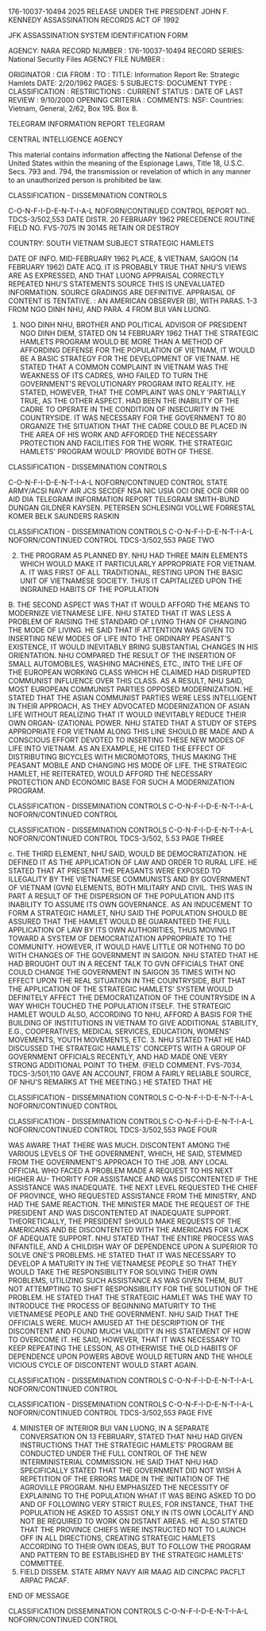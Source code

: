 176-10037-10494 2025 RELEASE UNDER THE PRESIDENT JOHN F. KENNEDY ASSASSINATION RECORDS ACT OF 1992

JFK ASSASSINATION SYSTEM
IDENTIFICATION FORM

AGENCY: NARA
RECORD NUMBER : 176-10037-10494
RECORD SERIES: National Security Files
AGENCY FILE NUMBER :

ORIGINATOR : CIA
FROM :
TO :
TITLE: Information Report Re: Strategic Hamlets
DATE: 2/20/1962
PAGES: 5
SUBJECTS:
DOCUMENT TYPE :
CLASSIFICATION :
RESTRICTIONS :
CURRENT STATUS :
DATE OF LAST REVIEW : 9/10/2000
OPENING CRITERIA :
COMMENTS: NSF: Countries: Vietnam, General, 2/62, Box 195. Box 8.

TELEGRAM INFORMATION REPORT TELEGRAM

CENTRAL INTELLIGENCE AGENCY

This material contains information affecting the National Defense of the United States within the meaning of the Espionage Laws, Title 18, U.S.C. Secs. 793 and. 794, the transmission or revelation of which in any manner to an unauthorized person is prohibited be law.

CLASSIFICATION - DISSEMINATION CONTROLS

C-O-N-F-I-D-E-N-T-I-A-L
NOFORN/CONTINUED CONTROL
REPORT NO.. TDCS-3/502,553
DATE DISTR. 20 FEBRUARY 1962
PRECEDENCE ROUTINE
FIELD NO. FVS-7075 IN 30145
RETAIN OR DESTROY

COUNTRY: SOUTH VIETNAM
SUBJECT STRATEGIC HAMLETS

DATE OF INFO. MID-FEBRUARY 1962
PLACE, & VIETNAM, SAIGON (14 FEBRUARY 1962)
DATE ACQ. IT IS PROBABLY TRUE THAT NHU'S VIEWS ARE AS EXPRESSED, AND THAT LUONG
APPRAISAL CORRECTLY REPEATED NHU'S STATEMENTS
SOURCE THIS IS UNEVALUATED INFORMATION. SOURCE GRADINGS ARE DEFINITIVE. APPRAISAL OF CONTENT IS TENTATIVE.
: AN AMERICAN OBSERVER (B), WITH PARAS. 1-3 FROM NGO DINH NHU, AND PARA. 4 FROM
BUI VAN LUONG.
1. NGO DINH NHU, BROTHER AND POLITICAL ADVISOR OF PRESIDENT NGO DINH DIEM,
STATED ON 14 FEBRUARY 1962 THAT THE STRATEGIC HAMLETS PROGRAM WOULD BE MORE
THAN A METHOD OF AFFORDING DEFENSE FOR THE POPULATION OF VIETNAM, IT WOULD BE A
BASIC STRATEGY FOR THE DEVELOPMENT OF VIETNAM. HE STATED THAT A COMMON COMPLAINT
IN VIETNAM WAS THE WEAKNESS OF ITS CADRES, WHO FAILED TO TURN THE GOVERNMENT'S
REVOLUTIONARY PROGRAM INTO REALITY. HE STATED, HOWEVER, THAT THE COMPLAINT WAS
ONLY 'PARTIALLY TRUE, AS THE OTHER ASPECT. HAD BEEN THE INABILITY OF THE CADRE TO
OPERATE IN THE CONDITION OF INSECURITY IN THE COUNTRYSIDE. IT WAS NECESSARY
FOR THE GOVERNMENT TO 80 ORGANIZE THE SITUATION THAT THE CADRE COULD BE PLACED
IN THE AREA OF HIS WORK AND AFFORDED THE NECESSARY PROTECTION AND FACILITIES
FOR THE WORK. THE STRATEGIC HAMLETS' PROGRAM WOULD' PROVIDE BOTH OF THESE.

CLASSIFICATION - DISSEMINATION CONTROLS

C-O-N-F-I-D-E-N-T-I-A-L
NOFORN/CONTINUED CONTROL
STATE ARMY/ACSI NAVY AIR JCS SECDEF NSA NIC USIA OCI ONE OCR ORR 00 AID DIA
TELEGRAM INFORMATION REPORT TELEGRAM
SMITH-BUND
DUNGAN
GILDNER
KAYSEN.
PETERSEN
SCHLESINGI
VOLLWE
FORRESTAL
KOMER
BELK
SAUNDERS
RASKIN

CLASSIFICATION - DISSEMINATION CONTROLS
C-O-N-F-I-D-E-N-T-I-A-L
NOFORN/CONTINUED CONTROL
TDCS-3/502,553 PAGE TWO

2. THE PROGRAM AS PLANNED BY. NHU HAD THREE MAIN ELEMENTS WHICH WOULD MAKE
IT PARTICULARLY APPROPRIATE FOR VIETNAM.
A. IT WAS FIRST OF ALL TRADITIONAL, RESTING UPON THE BASIC UNIT OF
VIETNAMESE SOCIETY. THUS IT CAPITALIZED UPON THE INGRAINED HABITS OF THE
POPULATION

B. THE SECOND ASPECT WAS THAT IT WOULD AFFORD THE MEANS TO MODERNIZE
VIETNAMESE LIFE. NHU STATED THAT IT WAS LESS A PROBLEM OF RAISING THE STANDARD
OF LIVING THAN OF CHANGING THE MODE OF LIVING. HE SAID THAT IF ATTENTION WAS
GIVEN TO INSERTING NEW MODES OF LIFE INTO THE ORDINARY PEASANT'S EXISTENCE, IT
WOULD INEVITABLY BRING SUBSTANTIAL CHANGES IN HIS ORIENTATION. NHU COMPARED
THE RESULT OF THE INSERTION OF SMALL AUTOMOBILES, WASHING MACHINES, ETC., INTO
THE LIFE OF THE EUROPEAN WORKING CLASS WHICH HE CLAIMED HAD DISRUPTED COMMUNIST
INFLUENCE OVER THIS CLASS. AS A RESULT, NHU SAID, MOST EUROPEAN COMMUNIST
PARTIES OPPOSED MODERNIZATION. HE STATED THAT THE ASIAN COMMUNIST PARTIES
WERE LESS INTELLIGENT IN THEIR APPROACH, AS THEY ADVOCATED MODERNIZATION OF
ASIAN LIFE WITHOUT REALIZING THAT IT WOULD INEVITABLY REDUCE THEIR OWN ORGAN-
IZATIONAL POWER. NHU STATED THAT A STUDY OF STEPS APPROPRIATE FOR VIETNAM ALONG
THIS LINE SHOULD BE MADE AND A CONSCIOUS EFFORT DEVOTED TO INSERTING THESE NEW
MODES OF LIFE INTO VIETNAM. AS AN EXAMPLE, HE CITED THE EFFECT OF DISTRIBUTING
BICYCLES WITH MICROMOTORS, THUS MAKING THE PEASANT MOBILE AND CHANGING HIS MODE
OF LIFE. THE STRATEGIC HAMLET, HE REITERATED, WOULD AFFORD THE NECESSARY
PROTECTION AND ECONOMIC BASE FOR SUCH A MODERNIZATION PROGRAM.

CLASSIFICATION - DISSEMINATION CONTROLS
C-O-N-F-I-D-E-N-T-I-A-L
NOFORN/CONTINUED CONTROL

CLASSIFICATION - DISSEMINATION CONTROLS
C-O-N-F-I-D-E-N-T-I-A-L
NOFORN/CONTINUED CONTROL TDCS-3/502, 5.53 PAGE THREE

c. THE THIRD ELEMENT, NHƯ SAID, WOULD BE DEMOCRATIZATION. HE
DEFINED IT AS THE APPLICATION OF LAW AND ORDER TO RURAL LIFE. HE STATED THAT
AT PRESENT THE PEASANTS WERE EXPOSED TO ILLEGALITY BY THE VIETNAMESE COMMUNISTS
AND BY GOVERNMENT OF VIETNAM (GVN) ELEMENTS, BOTH MILITARY AND CIVIL. THIS WAS
IN PART A RESULT OF THE DISPERSION OF THE POPULATION AND ITS INABILITY TO ASSUME
ITS OWN GOVERNANCE. AS AN INDUCEMENT TO FORM A STRATEGIC HAMLET, NHU SAID THE
POPULATION SHOULD BE ASSURED THAT THE HAMLET WOULD BE GUARANTEED THE FULL
APPLICATION OF LAW BY ITS OWN AUTHORITIES, THUS MOVING IT TOWARD A SYSTEM OF
DEMOCRATIZATION APPROPRIATE TO THE COMMUNITY. HOWEVER, IT WOULD HAVE LITTLE OR
NOTHING TO DO WITH CHANGES OF THE GOVERNMENT IN SAIGON. NHU STATED THAT HE HAD
BROUGHT OUT IN A RECENT TALK TO GVN OFFICIALS THAT ONE COULD CHANGE THE
GOVERNMENT IN SAIGON 35 TIMES WITH NO EFFECT UPON THE REAL SITUATION IN THE
COUNTRYSIDE, BUT THAT THE APPLICATION OF THE STRATEGIC HAMLETS' SYSTEM WOULD
DEFINITELY AFFECT THE DEMOCRATIZATION OF THE COUNTRYSIDE IN A WAY WHICH TOUCHED
THE POPULATION ITSELF. THE STRATEGIC HAMLET WOULD ALSO, ACCORDING TO NHU, AFFORD
A BASIS FOR THE BUILDING OF INSTITUTIONS IN VIETNAM TO GIVE ADDITIONAL STABILITY,
E.G., COOPERATIVES, MEDICAL SERVICES, EDUCATION, WOMENS' MOVEMENTS, YOUTH
MOVEMENTS, ETC.
3. NHU STATED THAT HE HAD DISCUSSED THE STRATEGIC HAMLETS' CONCEPTS WITH
A GROUP OF GOVERNMENT OFFICIALS RECENTLY, AND HAD MADE ONE VERY STRONG ADDITIONAL
POINT TO THEM. (FIELD COMMENT. FVS-7034, TDCS-3/501,110 GAVE AN ACCOUNT, FROM
A FAIRLY RELIABLE SOURCE, OF NHU'S REMARKS AT THE MEETING.) HE STATED THAT HE

CLASSIFICATION - DISSEMINATION CONTROLS
C-O-N-F-I-D-E-N-T-I-A-L
NOFORN/CONTINUED CONTROL

CLASSIFICATION - DISSEMINATION CONTROLS
C-O-N-F-I-D-E-N-T-I-A-L
NOFORN/CONTINUED CONTROL TDCS-3/502,553 PAGE FOUR

WAS AWARE THAT THERE WAS MUCH. DISCONTENT AMONG THE VARIOUS LEVELS OF THE
GOVERNMENT, WHICH, HE SAID, STEMMED FROM THE GOVERNMENT'S APPROACH TO THE JOB.
ANY LOCAL OFFICIAL WHO FACED A PROBLEM MADE A REQUEST TO HIS NEXT HIGHER AU-
THORITY FOR ASSISTANCE AND WAS DISCONTENTED IF THE ASSISTANCE WAS INADEQUATE.
THE NEXT LEVEL REQUESTED THE CHIEF OF PROVINCE, WHO REQUESTED ASSISTANCE FROM
THE MINISTRY, AND HAD THE SAME REACTION. THE MINISTER MADE THE REQUEST OF THE
PRESIDENT AND WAS DISCONTENTED AT INADEQUATE SUPPORT. THEORETICALLY, THE
PRESIDENT SHOULD MAKE REQUESTS OF THE AMERICANS AND BE DISCONTENTED WITH THE
AMERICANS FOR LACK OF ADEQUATE SUPPORT. NHU STATED THAT THE ENTIRE PROCESS WAS
INFANTILE, AND A CHILDISH WAY OF DEPENDENCE UPON A SUPERIOR TO SOLVE ONE'S
PROBLEMS. HE STATED THAT IT WAS NECESSARY TO DEVELOP A MATURITY IN THE
VIETNAMESE PEOPLE SO THAT THEY WOULD TAKE THE RESPONSIBILITY FOR SOLVING THEIR
OWN PROBLEMS, UTILIZING SUCH ASSISTANCE AS WAS GIVEN THEM, BUT NOT ATTEMPTING
TO SHIFT RESPONSIBILITY FOR THE SOLUTION OF THE PROBLEM. HE STATED THAT THE
STRATEGIC HAMLET WAS THE WAY TO INTRODUCE THE PROCESS OF BEGINNING MATURITY
TO THE VIETNAMESE PEOPLE AND THE GOVERNMENT. NHU SAID THAT THE OFFICIALS WERE.
MUCH AMUSED AT THE DESCRIPTION OF THE DISCONTENT AND FOUND MUCH VALIDITY IN HIS
STATEMENT OF HOW TO OVERCOME IT. HE SAID, HOWEVER, THAT IT WAS NECESSARY TO
KEEP REPEATING THE LESSON, AS OTHERWISE THE OLD HABITS OF DEPENDENCE UPON
POWERS ABOVE WOULD RETURN AND THE WHOLE VICIOUS CYCLE OF DISCONTENT WOULD START
AGAIN.

CLASSIFICATION - DISSEMINATION CONTROLS
C-O-N-F-I-D-E-N-T-I-A-L
NOFORN/CONTINUED CONTROL

CLASSIFICATION - DISSEMINATION CONTROLS
C-O-N-F-I-D-E-N-T-I-A-L
NOFORN/CONTINUED CONTROL TDCS-3/502,553 PAGE FIVE

4. MINISTER OF INTERIOR BUI VAN LUONG, IN A SEPARATE CONVERSATION ON 13
FEBRUARY, STATED THAT NHU HAD GIVEN INSTRUCTIONS THAT THE STRATEGIC HAMLETS'
PROGRAM BE CONDUCTED UNDER THE FULL CONTROL OF THE NEW INTERMINISTERIAL
COMMISSION. HE SAID THAT NHU HAD SPECIFICALLY STATED THAT THE GOVERNMENT DID
NOT WISH A REPETITION OF THE ERRORS MADE IN THE INITIATION OF THE AGROVILLE
PROGRAM. NHU EMPHASIZED THE NECESSITY OF EXPLAINING TO THE POPULATION WHAT
IT WAS BEING ASKED TO DO AND OF FOLLOWING VERY STRICT RULES, FOR INSTANCE,
THAT THE POPULATION HE ASKED TO ASSIST ONLY IN ITS OWN LOCALITY AND NOT BE
REQUIRED TO WORK ON DISTANT AREAS. HE ALSO STATED THAT THE PROVINCE CHIEFS
WERE INSTRUCTED NOT TO LAUNCH OFF IN ALL DIRECTIONS, CREATING STRATEGIC HAMLETS
ACCORDING TO THEIR OWN IDEAS, BUT TO FOLLOW THE PROGRAM AND PATTERN TO BE
ESTABLISHED BY THE STRATEGIC HAMLETS' COMMITTEE.
5. FIELD DISSEM. STATE ARMY NAVY AIR MAAG AID CINCPAC PACFLT
ARPAC PACAF.

END OF MESSAGE

CLASSIFICATION DISSEMINATION CONTROLS
C-O-N-F-I-D-E-N-T-I-A-L
NOFORN/CONTINUED CONTROL
